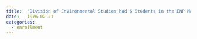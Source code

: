 ```yaml
---
title:  "Division of Environmental Studies had 6 Students in the ENP Major"
date:   1976-02-21
categories:
  - enrollment
---
```

